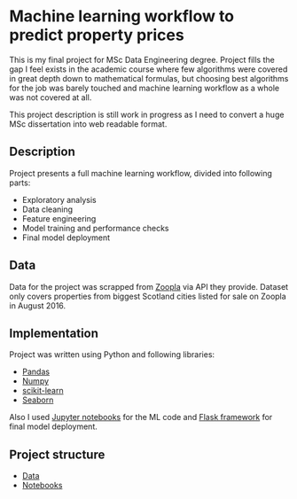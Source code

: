 # Machine learning workflow to predict property prices
This is my final project for MSc Data Engineering degree. Project fills the gap I feel exists in the academic course where few algorithms were covered in great depth down to mathematical formulas, but choosing best algorithms for the job was barely touched and machine learning workflow as a whole was not covered at all.

This project description is still work in progress as I need to convert a huge MSc dissertation into web readable format.

## Description
Project presents a full machine learning workflow, divided into following parts:
* Exploratory analysis
* Data cleaning
* Feature engineering
* Model training and performance checks
* Final model deployment

## Data
Data for the project was scrapped from [Zoopla](https://www.zoopla.co.uk/) via API they provide. Dataset only covers properties from biggest Scotland cities listed for sale on Zoopla in August 2016.

## Implementation

Project was written using Python and following libraries:
* [Pandas](https://pandas.pydata.org/)
* [Numpy](http://www.numpy.org/)
* [scikit-learn](http://scikit-learn.org/stable/index.html)
* [Seaborn](https://seaborn.pydata.org/)

Also I used [Jupyter notebooks](https://jupyter.org/) for the ML code and [Flask framework](http://flask.pocoo.org/) for final model deployment.

## Project structure
* [Data](../property-project/notebooks/data/)
* [Notebooks](../property-project/notebooks/)
